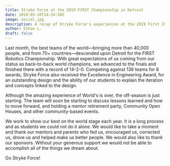 ```yaml
---
title: Stryke Force at the 2019 FIRST Championship in Detroit
date: 2019-05-10T14:24:50Z
image: social.jpg
description: A recap of Stryke Force's experiences at the 2019 First Championship in Detroit.
author: Ethan L.
draft: false
---
```


Last month, the best teams of the world—bringing more than 40,000 people, and from 70+ countries—descended upon Detroit for the FIRST Robotics Championship. With great expectations of us coming from our status as back-to-back world champions, we advanced to the finals and finished there with a record of 14-2-0. Competing against 136 teams for 8 awards, Stryke Force also received the Excellence in Engineering Award, for an outstanding design and the ability of our students to explain the iteration and concepts linked to the design.

<!--more-->

Although the amazing experience of World's is over, the off-season is just starting. The team will soon be starting to discuss lessons learned and how to move forward, and holding a mentor retirement party, Community Open Houses, and other community-based events.

We work to show our best on the world stage each year. It is a long process and as students we could not do it alone. We would like to take a moment and thank our mentors and parents who fed us, encouraged us, corrected us, drove us and helped make us better people. We would also like to thank our sponsors. Without your generous support we would not be able to accomplish all of the things we dream about.

Go Stryke Force!
